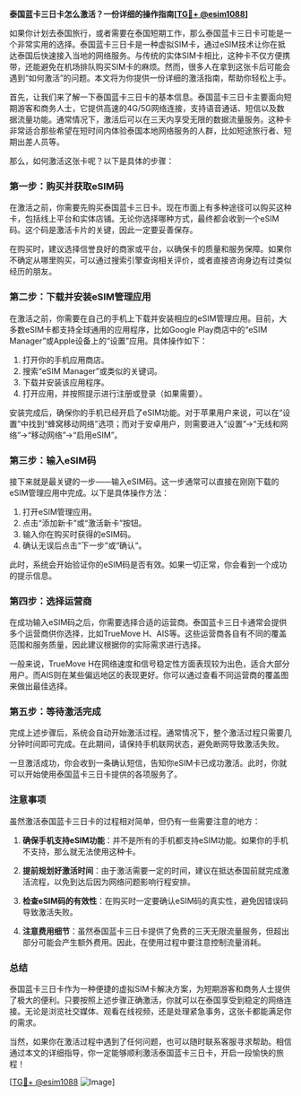 **泰国蓝卡三日卡怎么激活？一份详细的操作指南[[TG💪+ @esim1088](https://t.me/s/esim1088)]**

如果你计划去泰国旅行，或者需要在泰国短期工作，那么泰国蓝卡三日卡可能是一个非常实用的选择。泰国蓝卡三日卡是一种虚拟SIM卡，通过eSIM技术让你在抵达泰国后快速接入当地的网络服务。与传统的实体SIM卡相比，这种卡不仅方便携带，还能避免在机场排队购买SIM卡的麻烦。然而，很多人在拿到这张卡后可能会遇到“如何激活”的问题。本文将为你提供一份详细的激活指南，帮助你轻松上手。

首先，让我们来了解一下泰国蓝卡三日卡的基本信息。泰国蓝卡三日卡主要面向短期游客和商务人士，它提供高速的4G/5G网络连接，支持语音通话、短信以及数据流量功能。通常情况下，激活后可以在三天内享受无限的数据流量服务。这种卡非常适合那些希望在短时间内体验泰国本地网络服务的人群，比如短途旅行者、短期出差人员等。

那么，如何激活这张卡呢？以下是具体的步骤：

### **第一步：购买并获取eSIM码**
在激活之前，你需要先购买泰国蓝卡三日卡。现在市面上有多种途径可以购买这种卡，包括线上平台和实体店铺。无论你选择哪种方式，最终都会收到一个eSIM码。这个码是激活卡片的关键，因此一定要妥善保存。

在购买时，建议选择信誉良好的商家或平台，以确保卡的质量和服务保障。如果你不确定从哪里购买，可以通过搜索引擎查询相关评价，或者直接咨询身边有过类似经历的朋友。

### **第二步：下载并安装eSIM管理应用**
在激活之前，你需要在自己的手机上下载并安装相应的eSIM管理应用。目前，大多数eSIM卡都支持全球通用的应用程序，比如Google Play商店中的“eSIM Manager”或Apple设备上的“设置”应用。具体操作如下：

1. 打开你的手机应用商店。
2. 搜索“eSIM Manager”或类似的关键词。
3. 下载并安装该应用程序。
4. 打开应用，并按照提示进行注册或登录（如果需要）。

安装完成后，确保你的手机已经开启了eSIM功能。对于苹果用户来说，可以在“设置”中找到“蜂窝移动网络”选项；而对于安卓用户，则需要进入“设置”->“无线和网络”->“移动网络”->“启用eSIM”。

### **第三步：输入eSIM码**
接下来就是最关键的一步——输入eSIM码。这一步通常可以直接在刚刚下载的eSIM管理应用中完成。以下是具体操作方法：

1. 打开eSIM管理应用。
2. 点击“添加新卡”或“激活新卡”按钮。
3. 输入你在购买时获得的eSIM码。
4. 确认无误后点击“下一步”或“确认”。

此时，系统会开始验证你的eSIM码是否有效。如果一切正常，你会看到一个成功的提示信息。

### **第四步：选择运营商**
在成功输入eSIM码之后，你需要选择合适的运营商。泰国蓝卡三日卡通常会提供多个运营商供你选择，比如TrueMove H、AIS等。这些运营商各自有不同的覆盖范围和服务质量，因此建议根据你的实际需求进行选择。

一般来说，TrueMove H在网络速度和信号稳定性方面表现较为出色，适合大部分用户。而AIS则在某些偏远地区的表现更好。你可以通过查看不同运营商的覆盖图来做出最佳选择。

### **第五步：等待激活完成**
完成上述步骤后，系统会自动开始激活过程。通常情况下，整个激活过程只需要几分钟时间即可完成。在此期间，请保持手机联网状态，避免断网导致激活失败。

一旦激活成功，你会收到一条确认短信，告知你eSIM卡已成功激活。此时，你就可以开始使用泰国蓝卡三日卡提供的各项服务了。

### **注意事项**
虽然激活泰国蓝卡三日卡的过程相对简单，但仍有一些需要注意的地方：

1. **确保手机支持eSIM功能**：并不是所有的手机都支持eSIM功能。如果你的手机不支持，那么就无法使用这种卡。
   
2. **提前规划好激活时间**：由于激活需要一定的时间，建议在抵达泰国前就完成激活流程，以免到达后因为网络问题影响行程安排。

3. **检查eSIM码的有效性**：在购买时一定要确认eSIM码的真实性，避免因错误码导致激活失败。

4. **注意费用细节**：虽然泰国蓝卡三日卡提供了免费的三天无限流量服务，但超出部分可能会产生额外费用。因此，在使用过程中要注意控制流量消耗。

### **总结**
泰国蓝卡三日卡作为一种便捷的虚拟SIM卡解决方案，为短期游客和商务人士提供了极大的便利。只要按照上述步骤正确激活，你就可以在泰国享受到稳定的网络连接。无论是浏览社交媒体、观看在线视频，还是处理紧急事务，这张卡都能满足你的需求。

当然，如果你在激活过程中遇到了任何问题，也可以随时联系客服寻求帮助。相信通过本文的详细指导，你一定能够顺利激活泰国蓝卡三日卡，开启一段愉快的旅程！

[[TG💪+ @esim1088](https://t.me/s/esim1088) ![Image](https://i.postimg.cc/4NQfJmqS/Snipaste-2025-05-13-00-14-12.png)]